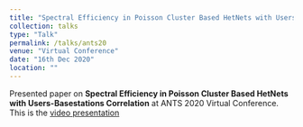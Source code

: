 ```yaml
---
title: "Spectral Efficiency in Poisson Cluster Based HetNets with Users-Basestations Correlation"
collection: talks
type: "Talk"
permalink: /talks/ants20
venue: "Virtual Conference"
date: "16th Dec 2020"
location: ""
---
```


Presented paper on <b>Spectral Efficiency in Poisson Cluster Based HetNets with Users-Basestations Correlation</b> at ANTS 2020 Virtual Conference. This is the [video presentation](https://youtu.be/NCpxoyj0FKc)

